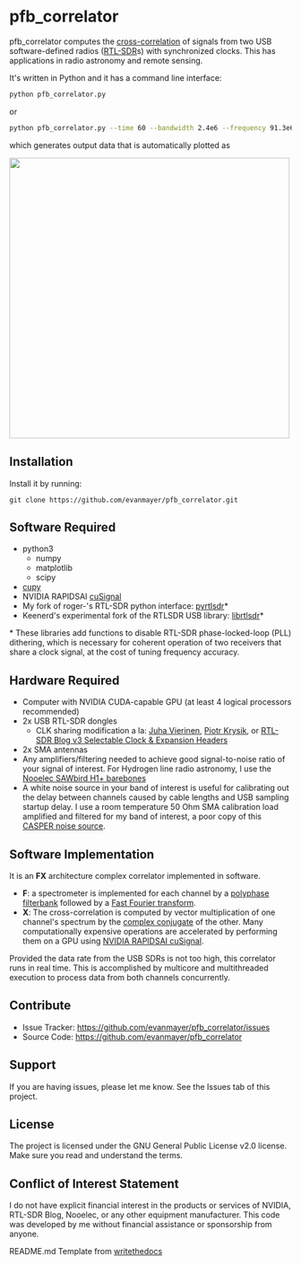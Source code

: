 # pfb_correlator

pfb_correlator computes the [cross-correlation](https://en.wikipedia.org/wiki/Cross-correlation) of signals from two USB software-defined radios ([RTL-SDR](https://www.rtl-sdr.com/about-rtl-sdr/)s) with synchronized clocks. This has applications in radio astronomy and remote sensing.

It's written in Python and it has a command line interface:

```bash
python pfb_correlator.py
```

or
```bash
python pfb_correlator.py --time 60 --bandwidth 2.4e6 --frequency 91.3e6 --num_samp 262144 --resolution 4096 --gain 49.6 --mode spectrum
```

which generates output data that is automatically plotted as

<img src="https://github.com/evanmayer/pfb_correlator/blob/master/images/Figure_101.png" width="500">

Installation
------------

Install it by running:

    git clone https://github.com/evanmayer/pfb_correlator.git
    
Software Required
-----------------
- python3
    - numpy
    - matplotlib
    - scipy
- [cupy](https://cupy.dev/)
- NVIDIA RAPIDSAI [cuSignal](https://github.com/rapidsai/cusignal)
- My fork of roger-'s RTL-SDR python interface: [pyrtlsdr](https://github.com/evanmayer/pyrtlsdr)*
- Keenerd's experimental fork of the RTLSDR USB library: [librtlsdr](https://github.com/keenerd/rtl-sdr)*

\* These libraries add functions to disable RTL-SDR phase-locked-loop (PLL) dithering, which is necessary for coherent operation of two receivers that share a clock signal, at the cost of tuning frequency accuracy.

Hardware Required
-----------------
- Computer with NVIDIA CUDA-capable GPU (at least 4 logical processors recommended)
- 2x USB RTL-SDR dongles
    - CLK sharing modification a la: [Juha Vierinen](https://ptrkrysik.github.io/), [Piotr Krysik](https://ptrkrysik.github.io/), or [RTL-SDR Blog v3 Selectable Clock & Expansion Headers](https://www.rtl-sdr.com/rtl-sdr-blog-v-3-dongles-user-guide/)
- 2x SMA antennas
- Any amplifiers/filtering needed to achieve good signal-to-noise ratio of your signal of interest. For Hydrogen line radio astronomy, I use the [Nooelec SAWbird H1+ barebones](https://www.nooelec.com/store/sawbird-h1-barebones.html)
- A white noise source in your band of interest is useful for calibrating out the delay between channels caused by cable lengths and USB sampling startup delay. I use a room temperature 50 Ohm SMA calibration load amplified and filtered for my band of interest, a poor copy of this [CASPER noise source](https://casper.ssl.berkeley.edu/wiki/Noise_sources).

Software Implementation
-----------------------
It is an **FX** architecture complex correlator implemented in software. 
- **F**: a spectrometer is implemented for each channel by a [polyphase filterbank](https://arxiv.org/abs/1607.03579) followed by a [Fast Fourier transform](https://en.wikipedia.org/wiki/Fast_Fourier_transform). 
- **X**: The cross-correlation is computed by vector multiplication of one channel's spectrum by the [complex conjugate](https://en.wikipedia.org/wiki/Complex_conjugate) of the other. Many computationally expensive operations are accelerated by performing them on a GPU using [NVIDIA RAPIDSAI cuSignal](https://medium.com/rapids-ai/gpu-accelerated-signal-processing-with-cusignal-689062a6af8).

Provided the data rate from the USB SDRs is not too high, this correlator runs in real time. This is accomplished by multicore and multithreaded execution to process data from both channels concurrently.

Contribute
----------

- Issue Tracker: https://github.com/evanmayer/pfb_correlator/issues
- Source Code: https://github.com/evanmayer/pfb_correlator

Support
-------

If you are having issues, please let me know.
See the Issues tab of this project.

License
-------

The project is licensed under the GNU General Public License v2.0 license. Make sure you read and understand the terms.

Conflict of Interest Statement
------------------------------
I do not have explicit financial interest in the products or services of NVIDIA, RTL-SDR Blog, Nooelec, or any other equipment manufacturer. This code was developed by me without financial assistance or sponsorship from anyone.

README.md Template from [writethedocs](https://www.writethedocs.org/guide/writing/beginners-guide-to-docs/)
